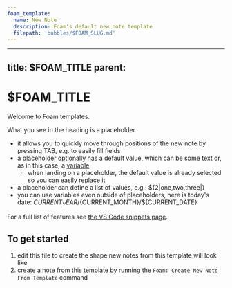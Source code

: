 ```yaml
---
foam_template:
  name: New Note
  description: Foam's default new note template
  filepath: 'bubbles/$FOAM_SLUG.md'
---
```


---
title: $FOAM_TITLE
parent: 
---
# $FOAM_TITLE

Welcome to Foam templates.

What you see in the heading is a placeholder
- it allows you to quickly move through positions of the new note by pressing TAB, e.g. to easily fill fields
- a placeholder optionally has a default value, which can be some text or, as in this case, a [variable](https://code.visualstudio.com/docs/editor/userdefinedsnippets#_variables)
  - when landing on a placeholder, the default value is already selected so you can easily replace it
- a placeholder can define a list of values, e.g.: ${2|one,two,three|}
- you can use variables even outside of placeholders, here is today's date: ${CURRENT_YEAR}/${CURRENT_MONTH}/${CURRENT_DATE}

For a full list of features see [the VS Code snippets page](https://code.visualstudio.com/docs/editor/userdefinedsnippets#_snippet-syntax).

## To get started

1. edit this file to create the shape new notes from this template will look like
2. create a note from this template by running the `Foam: Create New Note From Template` command
